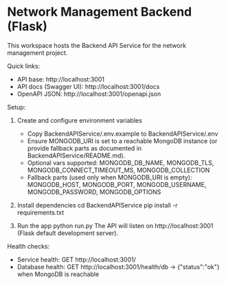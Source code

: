 # Network Management Backend (Flask)

This workspace hosts the Backend API Service for the network management project.

Quick links:
- API base: http://localhost:3001
- API docs (Swagger UI): http://localhost:3001/docs
- OpenAPI JSON: http://localhost:3001/openapi.json

Setup:
1) Create and configure environment variables
   - Copy BackendAPIService/.env.example to BackendAPIService/.env
   - Ensure MONGODB_URI is set to a reachable MongoDB instance (or provide fallback parts as documented in BackendAPIService/README.md).
   - Optional vars supported: MONGODB_DB_NAME, MONGODB_TLS, MONGODB_CONNECT_TIMEOUT_MS, MONGODB_COLLECTION
   - Fallback parts (used only when MONGODB_URI is empty): MONGODB_HOST, MONGODB_PORT, MONGODB_USERNAME, MONGODB_PASSWORD, MONGODB_OPTIONS

2) Install dependencies
   cd BackendAPIService
   pip install -r requirements.txt

3) Run the app
   python run.py
   The API will listen on http://localhost:3001 (Flask default development server).

Health checks:
- Service health: GET http://localhost:3001/
- Database health: GET http://localhost:3001/health/db -> {"status":"ok"} when MongoDB is reachable
